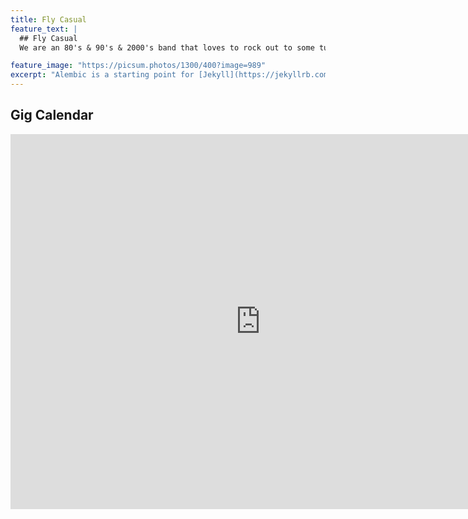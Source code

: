 ```yaml
---
title: Fly Casual
feature_text: |
  ## Fly Casual
  We are an 80's & 90's & 2000's band that loves to rock out to some tunes we love around La Crosse. We book for events such as weddings, social events, and more.

feature_image: "https://picsum.photos/1300/400?image=989"
excerpt: "Alembic is a starting point for [Jekyll](https://jekyllrb.com/) projects. Rather than starting from scratch, this boilerplate is designed to get the ball rolling immediately. Install it, configure it, tweak it, push it."
---
```


## Gig Calendar

<iframe src="https://calendar.google.com/calendar/embed?height=600&amp;wkst=1&amp;bgcolor=%23616161&amp;ctz=America%2FChicago&amp;src=cnRsNDFyMTRjYTdsdjl1MTMzaTlobHU5ajhAZ3JvdXAuY2FsZW5kYXIuZ29vZ2xlLmNvbQ&amp;color=%23F4511E&amp;mode=AGENDA&amp;showTz=0&amp;showNav=1&amp;showTitle=0&amp;showDate=0&amp;showPrint=0&amp;showTabs=0&amp;showCalendars=0" style="border-width:0" width="800" height="600" frameborder="0" scrolling="no"></iframe>
